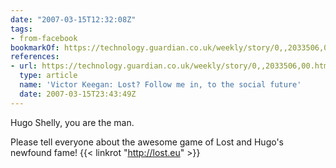 ```yaml
---
date: "2007-03-15T12:32:08Z"
tags:
- from-facebook
bookmarkOf: https://technology.guardian.co.uk/weekly/story/0,,2033506,00.html#article_continue
references:
- url: https://technology.guardian.co.uk/weekly/story/0,,2033506,00.html#article_continue
  type: article
  name: 'Victor Keegan: Lost? Follow me in, to the social future'
  date: 2007-03-15T23:43:49Z
---
```

Hugo Shelly, you are the man.

Please tell everyone about the awesome game of Lost and Hugo's newfound fame! {{< linkrot "http://lost.eu" >}}
